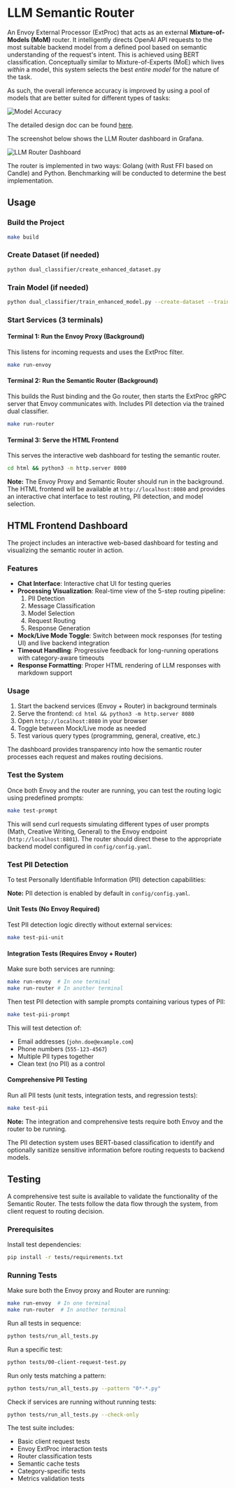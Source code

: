 # LLM Semantic Router

An Envoy External Processor (ExtProc) that acts as an external **Mixture-of-Models (MoM)** router. It intelligently directs OpenAI API requests to the most suitable backend model from a defined pool based on semantic understanding of the request's intent. This is achieved using BERT classification. Conceptually similar to Mixture-of-Experts (MoE) which lives *within* a model, this system selects the best *entire model* for the nature of the task.

As such, the overall inference accuracy is improved by using a pool of models that are better suited for different types of tasks:

![Model Accuracy](./docs/category_accuracies.png)

The detailed design doc can be found [here](https://docs.google.com/document/d/1BwwRxdf74GuCdG1veSApzMRMJhXeUWcw0wH9YRAmgGw/edit?usp=sharing).

The screenshot below shows the LLM Router dashboard in Grafana.

![LLM Router Dashboard](./docs/grafana_screenshot.png)

The router is implemented in two ways: Golang (with Rust FFI based on Candle) and Python. Benchmarking will be conducted to determine the best implementation.

## Usage

### Build the Project

```bash
make build
```

### Create Dataset (if needed)

```bash
python dual_classifier/create_enhanced_dataset.py
```

### Train Model (if needed)

```bash
python dual_classifier/train_enhanced_model.py --create-dataset --training-strength quick --max-length 256
```

### Start Services (3 terminals)

#### Terminal 1: Run the Envoy Proxy (Background)
This listens for incoming requests and uses the ExtProc filter.
```bash
make run-envoy
```

#### Terminal 2: Run the Semantic Router (Background)
This builds the Rust binding and the Go router, then starts the ExtProc gRPC server that Envoy communicates with. Includes PII detection via the trained dual classifier.
```bash
make run-router
```

#### Terminal 3: Serve the HTML Frontend
This serves the interactive web dashboard for testing the semantic router.
```bash
cd html && python3 -m http.server 8080
```

**Note:** The Envoy Proxy and Semantic Router should run in the background. The HTML frontend will be available at `http://localhost:8080` and provides an interactive chat interface to test routing, PII detection, and model selection.

## HTML Frontend Dashboard

The project includes an interactive web-based dashboard for testing and visualizing the semantic router in action.

### Features

- **Chat Interface**: Interactive chat UI for testing queries
- **Processing Visualization**: Real-time view of the 5-step routing pipeline:
  1. PII Detection
  2. Message Classification 
  3. Model Selection
  4. Request Routing
  5. Response Generation
- **Mock/Live Mode Toggle**: Switch between mock responses (for testing UI) and live backend integration
- **Timeout Handling**: Progressive feedback for long-running operations with category-aware timeouts
- **Response Formatting**: Proper HTML rendering of LLM responses with markdown support

### Usage

1. Start the backend services (Envoy + Router) in background terminals
2. Serve the frontend: `cd html && python3 -m http.server 8080`
3. Open `http://localhost:8080` in your browser
4. Toggle between Mock/Live mode as needed
5. Test various query types (programming, general, creative, etc.)

The dashboard provides transparency into how the semantic router processes each request and makes routing decisions.

### Test the System

Once both Envoy and the router are running, you can test the routing logic using predefined prompts:

```bash
make test-prompt
```

This will send curl requests simulating different types of user prompts (Math, Creative Writing, General) to the Envoy endpoint (`http://localhost:8801`). The router should direct these to the appropriate backend model configured in `config/config.yaml`.

### Test PII Detection

To test Personally Identifiable Information (PII) detection capabilities:

**Note:** PII detection is enabled by default in `config/config.yaml`.

#### Unit Tests (No Envoy Required)

Test PII detection logic directly without external services:
```bash
make test-pii-unit
```

#### Integration Tests (Requires Envoy + Router)

Make sure both services are running:
```bash
make run-envoy  # In one terminal
make run-router # In another terminal
```

Then test PII detection with sample prompts containing various types of PII:
```bash
make test-pii-prompt
```

This will test detection of:
- Email addresses (`john.doe@example.com`)
- Phone numbers (`555-123-4567`) 
- Multiple PII types together
- Clean text (no PII) as a control

#### Comprehensive PII Testing

Run all PII tests (unit tests, integration tests, and regression tests):
```bash
make test-pii
```

**Note:** The integration and comprehensive tests require both Envoy and the router to be running.

The PII detection system uses BERT-based classification to identify and optionally sanitize sensitive information before routing requests to backend models.

## Testing

A comprehensive test suite is available to validate the functionality of the Semantic Router. The tests follow the data flow through the system, from client request to routing decision.

### Prerequisites

Install test dependencies:
```bash
pip install -r tests/requirements.txt
```

### Running Tests

Make sure both the Envoy proxy and Router are running:
```bash
make run-envoy  # In one terminal
make run-router  # In another terminal
```

Run all tests in sequence:
```bash
python tests/run_all_tests.py
```

Run a specific test:
```bash
python tests/00-client-request-test.py
```

Run only tests matching a pattern:
```bash
python tests/run_all_tests.py --pattern "0*-*.py"
```

Check if services are running without running tests:
```bash
python tests/run_all_tests.py --check-only
```

The test suite includes:
- Basic client request tests
- Envoy ExtProc interaction tests
- Router classification tests
- Semantic cache tests
- Category-specific tests
- Metrics validation tests

